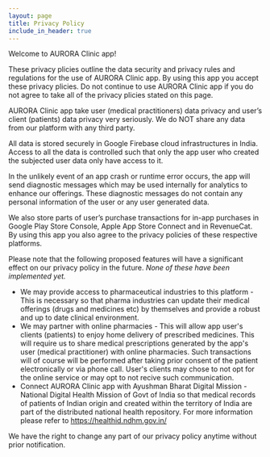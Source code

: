 ```yaml
---
layout: page
title: Privacy Policy
include_in_header: true
---
```


Welcome to AURORA Clinic app!


These privacy plicies outline the data security and privacy rules and regulations for the use of AURORA Clinic app. By using this app you accept these privacy plicies. Do not continue to use AURORA Clinic app if you do not agree to take all of the privacy plicies stated on this page.


AURORA Clinic app take user (medical practitioners) data privacy and user’s client (patients) data privacy very seriously. We do NOT share any data from our platform with any third party. 


All data is stored securely in Google Firebase cloud infrastructures in India. Access to all the data is controlled such that only the app user who created the subjected user data only have access to it. 


In the unlikely event of an app crash or  runtime error occurs, the app will send diagnostic messages which may be used internally for analytics to enhance our offerings. These diagnostic messages do not contain any personal information of the user or any user generated data.


We also store parts of user’s purchase transactions for in-app purchases in Google Play Store Console, Apple App Store Connect and in RevenueCat. By using this app you also agree to the privacy policies of these respective platforms.


Please note that the following proposed features will have a significant effect on our privacy policy in the future. _None of these have been implemented yet._

* We may provide access to pharmaceutical industries to this platform - This is necessary so that pharma industries can update their medical offerings (drugs and medicines etc) by themselves and provide a robust and up to date clinical environment.
* We may partner with online pharmacies - This will allow app user's clients (patients) to enjoy home delivery of prescribed medicines. This will require us to share medical prescriptions generated by the app's user (medical practitioner) with online pharmacies. Such transactions will of course will be performed after taking prior consent of the patient electronically or via phone call. User's clients may chose to not opt for the online service or may opt to not recive such communication.
* Connect AURORA Clinic app with Ayushman Bharat Digital Mission - National Digital Health Mission of Govt of India so that medical records of patients of Indian origin and created within the territory of India are part of the distributed national health repository. For more information please refer to https://healthid.ndhm.gov.in/


We have the right to change any part of our privacy policy anytime without prior notification.


